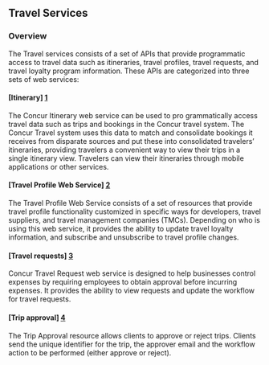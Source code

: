 
## Travel Services


 

### Overview



The Travel services consists of a set of APIs that provide programmatic access to travel data such as itineraries, travel profiles, travel requests, and travel loyalty program information. These APIs are categorized into three sets of web services:





#### [Itinerary] [1]



The Concur Itinerary web service can be used to pro grammatically access travel data such as trips and bookings in the Concur travel system. The Concur Travel system uses this data to match and consolidate bookings it receives from disparate sources and put these into consolidated travelers’ itineraries, providing travelers a convenient way to view their trips in a single itinerary view. Travelers can view their itineraries through mobile applications or other services.



#### [Travel Profile Web Service] [2]



The Travel Profile Web Service consists of a set of resources that provide travel profile functionality customized in specific ways for developers, travel suppliers, and travel management companies (TMCs). Depending on who is using this web service, it provides the ability to update travel loyalty information, and subscribe and unsubscribe to travel profile changes.



#### [Travel requests] [3]



Concur Travel Request web service is designed to help businesses control expenses by requiring employees to obtain approval before incurring expenses. It provides the ability to view requests and update the workflow for travel requests.



#### [Trip approval] [4]



The Trip Approval resource allows clients to approve or reject trips. Clients send the unique identifier for the trip, the approver email and the workflow action to be performed (either approve or reject).





[1]: #itinerary

[2]: #travel-profile-v2

[3]: #request-v3

[4]: #trip-approval-v1

